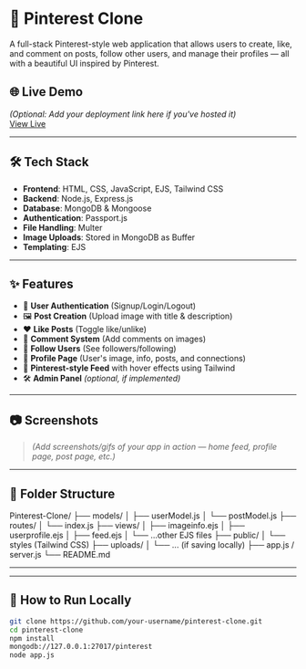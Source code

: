 # 📌 Pinterest Clone

A full-stack Pinterest-style web application that allows users to create, like, and comment on posts, follow other users, and manage their profiles — all with a beautiful UI inspired by Pinterest.

## 🌐 Live Demo

*(Optional: Add your deployment link here if you've hosted it)*  
[View Live](https://your-deployment-link.com)

---

## 🛠️ Tech Stack

- **Frontend**: HTML, CSS, JavaScript, EJS, Tailwind CSS  
- **Backend**: Node.js, Express.js  
- **Database**: MongoDB & Mongoose  
- **Authentication**: Passport.js  
- **File Handling**: Multer  
- **Image Uploads**: Stored in MongoDB as Buffer  
- **Templating**: EJS

---

## ✨ Features

- 🔐 **User Authentication** (Signup/Login/Logout)
- 🖼️ **Post Creation** (Upload image with title & description)
- ❤️ **Like Posts** (Toggle like/unlike)
- 💬 **Comment System** (Add comments on images)
- 👥 **Follow Users** (See followers/following)
- 👤 **Profile Page** (User's image, info, posts, and connections)
- 📸 **Pinterest-style Feed** with hover effects using Tailwind
- 🛠️ **Admin Panel** *(optional, if implemented)*

---

## 📷 Screenshots

> *(Add screenshots/gifs of your app in action — home feed, profile page, post page, etc.)*

---

## 📁 Folder Structure

Pinterest-Clone/ ├── models/ │ ├── userModel.js │ └── postModel.js ├── routes/ │ └── index.js ├── views/ │ ├── imageinfo.ejs │ ├── userprofile.ejs │ ├── feed.ejs │ └── ...other EJS files ├── public/ │ └── styles (Tailwind CSS) ├── uploads/ │ └── ... (if saving locally) ├── app.js / server.js └── README.md

---


---

## 🧪 How to Run Locally

```bash
git clone https://github.com/your-username/pinterest-clone.git
cd pinterest-clone
npm install
mongodb://127.0.0.1:27017/pinterest
node app.js
